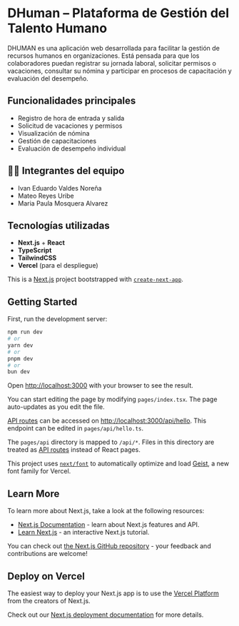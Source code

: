 # DHuman – Plataforma de Gestión del Talento Humano

DHUMAN es una aplicación web desarrollada para facilitar la gestión de recursos humanos en organizaciones. Está pensada para que los colaboradores puedan registrar su jornada laboral, solicitar permisos o vacaciones, consultar su nómina y participar en procesos de capacitación y evaluación del desempeño.

## Funcionalidades principales

- Registro de hora de entrada y salida
- Solicitud de vacaciones y permisos
- Visualización de nómina
- Gestión de capacitaciones
- Evaluación de desempeño individual

## 🧑‍💻 Integrantes del equipo

- Ivan Eduardo Valdes Noreña 
- Mateo Reyes Uribe
- Maria Paula Mosquera Alvarez


## Tecnologías utilizadas

- **Next.js** + **React**
- **TypeScript**
- **TailwindCSS**
- **Vercel** (para el despliegue)



This is a [Next.js](https://nextjs.org) project bootstrapped with [`create-next-app`](https://nextjs.org/docs/pages/api-reference/create-next-app).

## Getting Started

First, run the development server:

```bash
npm run dev
# or
yarn dev
# or
pnpm dev
# or
bun dev
```

Open [http://localhost:3000](http://localhost:3000) with your browser to see the result.

You can start editing the page by modifying `pages/index.tsx`. The page auto-updates as you edit the file.

[API routes](https://nextjs.org/docs/pages/building-your-application/routing/api-routes) can be accessed on [http://localhost:3000/api/hello](http://localhost:3000/api/hello). This endpoint can be edited in `pages/api/hello.ts`.

The `pages/api` directory is mapped to `/api/*`. Files in this directory are treated as [API routes](https://nextjs.org/docs/pages/building-your-application/routing/api-routes) instead of React pages.

This project uses [`next/font`](https://nextjs.org/docs/pages/building-your-application/optimizing/fonts) to automatically optimize and load [Geist](https://vercel.com/font), a new font family for Vercel.

## Learn More

To learn more about Next.js, take a look at the following resources:

- [Next.js Documentation](https://nextjs.org/docs) - learn about Next.js features and API.
- [Learn Next.js](https://nextjs.org/learn-pages-router) - an interactive Next.js tutorial.

You can check out [the Next.js GitHub repository](https://github.com/vercel/next.js) - your feedback and contributions are welcome!

## Deploy on Vercel

The easiest way to deploy your Next.js app is to use the [Vercel Platform](https://vercel.com/new?utm_medium=default-template&filter=next.js&utm_source=create-next-app&utm_campaign=create-next-app-readme) from the creators of Next.js.

Check out our [Next.js deployment documentation](https://nextjs.org/docs/pages/building-your-application/deploying) for more details.
